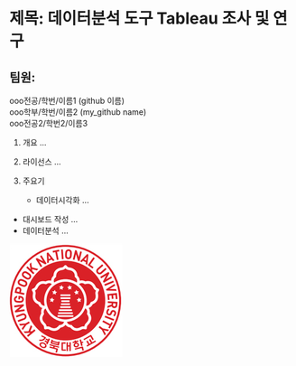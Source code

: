 # 제목: 데이터분석 도구 Tableau 조사 및 연구
## 팀원: 
   ooo전공/학번/이름1 (github 이름)  
   ooo학부/학번/이름2 (my_github name)  
   ooo전공2/학번2/이름3  


1. 개요
...

2. 라이선스
...

3. 주요기
   * 데이터시각화
...
* 대시보드 작성
...
* 데이터분석
...

![경북대로고](ui_emblem01.jpg)
